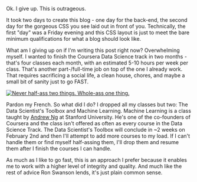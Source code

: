 <p>Ok. I give up. This is outrageous.</p>

<p>It took two days to create this blog - one day for the back-end, the second day for the gorgeous CSS you see laid out in front of you. Technically, the first "day" was a Friday evening and this CSS layout is just to meet the bare minimum qualifications for what a blog should look like.</p>

<p>What am I giving up on if I'm writing this post right now? Overwhelming myself. I wanted to finish the Coursera Data Science track in two months - that's four classes each month, with an estimated 5-10 hours per week per class. That's another part-/full-time job on top of the one I already work. That requires sacrificing a social life, a clean house, chores, and maybe a small bit of sanity just to go FAST.</p>

<p><a href="https://www.youtube.com/watch?v=zl-HalherjQ" target="_blank"><img src="http://i.imgur.com/pQ3T4Xo.jpg" alt="Never half-ass two things. Whole-ass one thing." /></a></p>

<p>Pardon my French. So what did I do? I dropped all my classes but two: The Data Scientist's Toolbox and Machine Learning. Machine Learning is a class taught by <a href="http://cs.stanford.edu/people/ang/" target="_blank">Andrew Ng</a> at Stanford University. He's one of the co-founders of Coursera and the class isn't offered as often as every course in the Data Science Track. The Data Scientist's Toolbox will conclude in ~2 weeks on February 2nd and then I'll attempt to add more courses to my load. If I can't handle them or find myself half-assing them, I'll drop them and resume them after I finish the courses I can handle.</p>

<p>As much as I like to go fast, this is an approach I prefer because it enables me to work with a higher level of integrity and quality. And much like the rest of advice Ron Swanson lends, it's just plain common sense.</p>